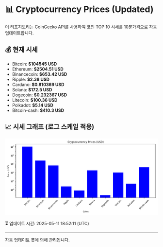 
# 📊 Cryptocurrency Prices (Updated)

이 리포지토리는 CoinGecko API를 사용하여 코인 TOP 10 시세를 10분가격으로 자동 업데이트합니다.

## 💰 현재 시세
- Bitcoin: **$104545 USD**
- Ethereum: **$2504.51 USD**
- Binancecoin: **$653.42 USD**
- Ripple: **$2.38 USD**
- Cardano: **$0.810369 USD**
- Solana: **$172.5 USD**
- Dogecoin: **$0.232367 USD**
- Litecoin: **$100.36 USD**
- Polkadot: **$5.14 USD**
- Bitcoin-cash: **$410.3 USD**

## 📈 시세 그래프 (로그 스케일 적용)
![Crypto Prices](crypto_prices.png)

⏳ 업데이트 시간: 2025-05-11 18:52:11 (UTC)

---
자동 업데이트 봇에 의해 관리됩니다.
